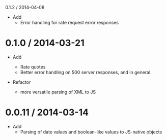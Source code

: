 0.1.2 / 2014-04-08

* Add
	- Error handling for rate request error responses


0.1.0 / 2014-03-21
==================

* Add
	- Rate quotes
	- Better error handling on 500 server responses, and in general.

* Refactor
	- more versatile parsing of XML to JS


0.0.11 / 2014-03-14
==================

* Add
	- Parsing of date values and boolean-like values to JS-native objects
